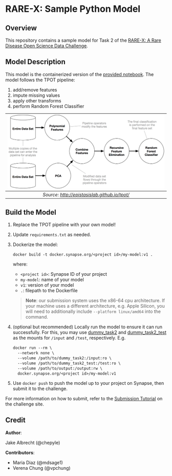 # RARE-X: Sample Python Model

## Overview
This repository contains a sample model for Task 2 of the [RARE-X: A Rare Disease Open Science Data Challenge](https://www.synapse.org/rarex).

## Model Description
This model is the containerized version of the [provided notebook](https://www.synapse.org/#!Synapse:syn51942435). The model follows the TPOT pipeline:

1. add/remove features
2. impute missing values
3. apply other transforms
4. perform Random Forest Classifier

| ![TPOT pipeline](https://raw.githubusercontent.com/EpistasisLab/tpot/master/images/tpot-pipeline-example.png) |
|:--:|
| _Source: http://epistasislab.github.io/tpot/_|

## Build the Model
1. Replace the TPOT pipeline with your own model!

2. Update `requirements.txt` as needed.

3. Dockerize the model:

   ```
   docker build -t docker.synapse.org/<project id>/my-model:v1 .
   ```

   where:
   * `<project id>`: Synapse ID of your project
   * `my-model`: name of your model
   * `v1`: version of your model
   * `.`: filepath to the Dockerfile

   > **Note**: our submission system uses the x86-64 cpu architecture.  If your machine uses a different architecture, e.g. Apple Silicon, you will need to additionally include `--platform linux/amd64` into the command.  

4. (optional but recommended) Locally run the model to ensure it can run successfully. For this, you may use [dummy_task2](https://www.synapse.org/#!Synapse:syn51614785) and [dummy_task2_test](https://www.synapse.org/#!Synapse:syn51974898) as the mounts for `/input` and `/test`, respectively. E.g.

   ```
   docker run --rm \
     --network none \
     --volume /path/to/dummy_task2:/input:ro \
     --volume /path/to/dummy_task2_test:/test:ro \
     --volume /path/to/output:/output:rw \
     docker.synapse.org/<project id>/my-model:v1
   ```

5. Use `docker push` to push the model up to your project on Synapse, then submit it to the challenge.

For more information on how to submit, refer to the [Submission Tutorial](https://www.synapse.org/#!Synapse:syn51198355/wiki/622697) on the challenge site.

## Credit
**Author**:

Jake Albrecht (@chepyle)

**Contributors**:
* Maria Diaz (@mdsage1)
* Verena Chung (@vpchung)
